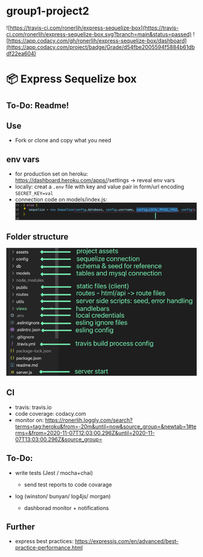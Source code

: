 # group1-project2



![https://travis-ci.com/ronerlih/express-sequelize-box](https://travis-ci.com/ronerlih/express-sequelize-box.svg?branch=main&status=passed) ![https://app.codacy.com/gh/ronerlih/express-sequelize-box/dashboard](https://app.codacy.com/project/badge/Grade/d54fbe2005594f5884b61dbdf22ea604)
# 📦 Express Sequelize box

## To-Do: Readme!

## Use
- Fork or clone and copy what you need

## env vars
- for production set on heroku: https://dashboard.heroku.com/apps/<app-name>/settings -> reveal env vars
- locally: creat a `.env` file with key and value pair in form/url encoding `SECRET_KEY=val`
- connection code on models/index.js: !['assets/connection.png'](assets/connection.png)

## Folder structure
!['assets/structure.png'](assets/structure.png)

## CI
- travis: travis.io
- code coverage: codacy.com
- monitor on: https://ronerlih.loggly.com/search?terms=tag:heroku&from=-20m&until=now&source_group=&newtab=1#terms=&from=2020-11-07T12:03:00.296Z&until=2020-11-07T13:03:00.296Z&source_group=

## To-Do:
- write tests (Jest / mocha+chai)
   - send test reports to code covarage 

- log (winston/ bunyan/ log4js/ morgan)
   - dashborad monitor + notifications

## Further
- express best practices: https://expressjs.com/en/advanced/best-practice-performance.html